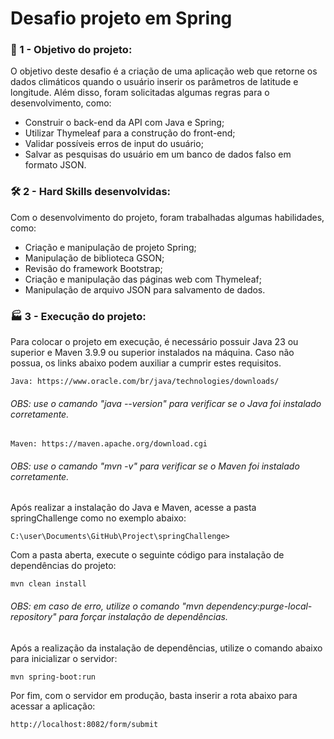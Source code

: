 # Desafio projeto em Spring

###
### 🎯 1 - Objetivo do projeto:

O objetivo deste desafio é a criação de uma aplicação web que retorne os dados climáticos quando o usuário inserir os 
parâmetros de latitude e longitude. Além disso, foram solicitadas algumas regras para o desenvolvimento, como:

- Construir o back-end da API com Java e Spring;
- Utilizar Thymeleaf para a construção do front-end;
- Validar possíveis erros de input do usuário;
- Salvar as pesquisas do usuário em um banco de dados falso em formato JSON.

###
### 🛠️ 2 - Hard Skills desenvolvidas:

Com o desenvolvimento do projeto, foram trabalhadas algumas habilidades, como:
        
- Criação e manipulação de projeto Spring;
- Manipulação de biblioteca GSON;
- Revisão do framework Bootstrap;
- Criação e manipulação das páginas web com Thymeleaf;
- Manipulação de arquivo JSON para salvamento de dados.

###
### 🏭 3 - Execução do projeto:

Para colocar o projeto em execução, é necessário possuir Java 23 ou superior e Maven 3.9.9 ou superior instalados na
máquina. Caso não possua, os links abaixo podem auxiliar a cumprir estes requisitos.

    Java: https://www.oracle.com/br/java/technologies/downloads/

###### OBS: use o camando "java --version" para verificar se o Java foi instalado corretamente.

####

    Maven: https://maven.apache.org/download.cgi

###### OBS: use o camando "mvn -v" para verificar se o Maven foi instalado corretamente.

Após realizar a instalação do Java e Maven, acesse a pasta springChallenge como no exemplo abaixo:

    C:\user\Documents\GitHub\Project\springChallenge> 

Com a pasta aberta, execute o seguinte código para instalação de dependências do projeto:

    mvn clean install

###### OBS: em caso de erro, utilize o comando "mvn dependency:purge-local-repository" para forçar instalação de dependências.

Após a realização da instalação de dependências, utilize o comando abaixo para inicializar o servidor:

    mvn spring-boot:run

Por fim, com o servidor em produção, basta inserir a rota abaixo para acessar a aplicação:

    http://localhost:8082/form/submit